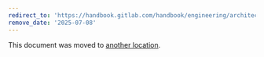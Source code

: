 ```yaml
---
redirect_to: 'https://handbook.gitlab.com/handbook/engineering/architecture/design-documents/cloud_connector/decisions/001_lb_entry_point/'
remove_date: '2025-07-08'
---
```


This document was moved to [another location](https://handbook.gitlab.com/handbook/engineering/architecture/design-documents/cloud_connector/decisions/001_lb_entry_point/).

<!-- This redirect file can be deleted after <2025-07-08>. -->
<!-- Redirects that point to other docs in the same project expire in three months. -->
<!-- Redirects that point to docs in a different project or site (for example, link is not relative and starts with `https:`) expire in one year. -->
<!-- Before deletion, see: https://docs.gitlab.com/ee/development/documentation/redirects.html -->
